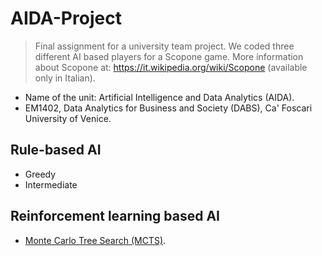 # AIDA-Project

> Final assignment for a university team project. We coded three different AI based players for a Scopone game.
> More information about Scopone at: https://it.wikipedia.org/wiki/Scopone (available only in Italian).

- Name of the unit: Artificial Intelligence and Data Analytics (AIDA).
- EM1402, Data Analytics for Business and Society (DABS), Ca' Foscari University of Venice.

## Rule-based AI

- Greedy
- Intermediate

## Reinforcement learning based AI

- [Monte Carlo Tree Search (MCTS)](https://github.com/solar-san/AIDA-Project/blob/f8389a3ef2d16c535fdc1d9ef2575ea4b2b9abdc/Modules%20and%20Notebooks/MCTS.ipynb).
